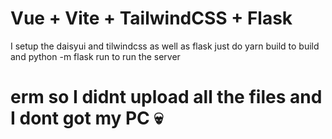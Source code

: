 # Vue + Vite + TailwindCSS + Flask

I setup the daisyui and tilwindcss as well as flask just do yarn build to build and python -m flask run to run the server 

# erm so I didnt upload all the files and I dont got my PC 💀

